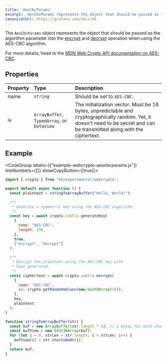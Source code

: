 ```yaml
---
title: 'AesCbcParams'
excerpt: 'AesCbcParams represents the object that should be passed as the algorithm parameter into the encrypt and decrypt operation when using the AES-CBC algorithm.'
canonicalUrl: https://grafana.com/docs/k6
---
```


The `AesCbcParams` object represents the object that should be passed as the algorithm parameter into the [encrypt](/javascript-api/k6-experimental/webcrypto/subtlecrypto/encrypt) and [decrypt](/javascript-api/k6-experimental/webcrypto/subtlecrypto/decrypt) operation when using the AES-CBC algorithm.

For more details, head to the [MDN Web Crypto API documentation on AES-CBC](https://developer.mozilla.org/en-US/docs/Web/API/AesCbcParams).

## Properties

| Property | Type                                       | Description                                                         |
| :------- | :----------------------------------------- | :------------------------------------------------------------------ |
| name     | `string`                                   | Should be set to `AES-CBC`.                                         |
| iv       | `ArrayBuffer`, `TypedArray`, or `DataView` | The initialization vector. Must be 16 bytes, unpredictable and cryptographically random. Yet, it doesn't need to be secret and can be transmitted along with the ciphertext. |

## Example

<CodeGroup labels={["example-webcrypto-aescbcparams.js"]} lineNumbers={[]} showCopyButton={[true]}>

```javascript
import { crypto } from "k6/experimental/webcrypto";

export default async function () {
  const plaintext = stringToArrayBuffer("Hello, World!");

  /**
   * Generate a symmetric key using the AES-CBC algorithm.
   */
  const key = await crypto.subtle.generateKey(
    {
      name: "AES-CBC",
      length: 256,
    },
    true,
    ["encrypt", "decrypt"]
  );

  /**
   * Encrypt the plaintext using the AES-CBC key with
   * have generated.
   */
  const ciphertext = await crypto.subtle.encrypt(
    {
      name: "AES-CBC",
      iv: crypto.getRandomValues(new Uint8Array(16)),
    },
    key,
    plaintext
  );
}

function stringToArrayBuffer(str) {
  const buf = new ArrayBuffer(str.length * 2); // 2 bytes for each char
  const bufView = new Uint16Array(buf);
  for (let i = 0, strLen = str.length; i < strLen; i++) {
    bufView[i] = str.charCodeAt(i);
  }
  return buf;
}
```

</CodeGroup>